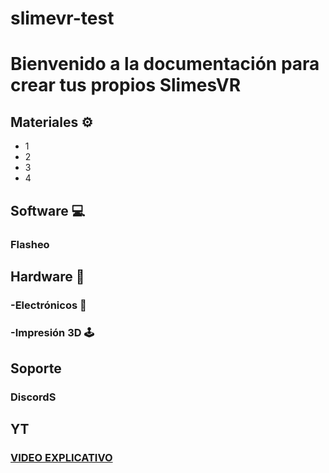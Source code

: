 # slimevr-test
# Bienvenido a la documentación para crear tus propios SlimesVR

## Materiales  ⚙️
* 1
* 2
* 3
* 4

## Software  💻
### Flasheo



## Hardware  🔗

### -Electrónicos 🔌
### -Impresión 3D 🕹️


## Soporte
### DiscordS
## YT
### [VIDEO EXPLICATIVO](https://www.youtube.com/watch?v=mCdA4bJAGGk&pp=ygUYbmV2ZXIgZ29ubmEgZ2l2ZSB5b3UgdXB9)



